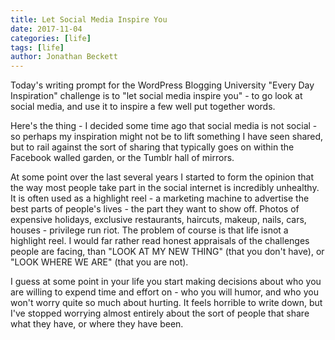 ```yaml
---
title: Let Social Media Inspire You
date: 2017-11-04
categories: [life]
tags: [life]
author: Jonathan Beckett
---
```


Today's writing prompt for the WordPress Blogging University "Every Day Inspiration" challenge is to "let social media inspire you" - to go look at social media, and use it to inspire a few well put together words.

Here's the thing - I decided some time ago that social media is not social - so perhaps my inspiration might not be to lift something I have seen shared, but to rail against the sort of sharing that typically goes on within the Facebook walled garden, or the Tumblr hall of mirrors.

At some point over the last several years I started to form the opinion that the way most people take part in the social internet is incredibly unhealthy. It is often used as a highlight reel - a marketing machine to advertise the best parts of people's lives - the part they want to show off. Photos of expensive holidays, exclusive restaurants, haircuts, makeup, nails, cars, houses - privilege run riot. The problem of course is that life isnot a highlight reel. I would far rather read honest appraisals of the challenges people are facing, than "LOOK AT MY NEW THING" (that you don't have), or "LOOK WHERE WE ARE" (that you are not).

I guess at some point in your life you start making decisions about who you are willing to expend time and effort on - who you will humor, and who you won't worry quite so much about hurting. It feels horrible to write down, but I've stopped worrying almost entirely about the sort of people that share what they have, or where they have been.
